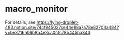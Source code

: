# macro_monitor
For details, see
https://lying-droplet-483.notion.site/74cf845027ce44e88a7a78e82704a484?v=be3716a08b8b4e3ca0cfc78b445ba343
